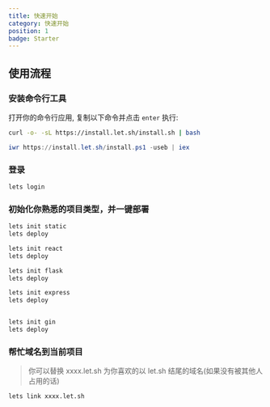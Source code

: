 ```yaml
---
title: 快速开始
category: 快速开始
position: 1
badge: Starter
---
```


## 使用流程

### 安装命令行工具

打开你的命令行应用, 复制以下命令并点击 `enter` 执行:

<code-group>
  <code-block label="linux/macOS" active>

```bash
curl -o- -sL https://install.let.sh/install.sh | bash
```

  </code-block>
  <code-block label="Windows">

```powershell
iwr https://install.let.sh/install.ps1 -useb | iex
```

  </code-block>
</code-group>

### 登录

```bash
lets login
```

### 初始化你熟悉的项目类型，并一键部署

<code-group>
  <code-block label="static" active>

```bash
lets init static
lets deploy
```

  </code-block>
  <code-block label="react">

```bash
lets init react
lets deploy
```

  </code-block>
  <code-block label="flask">

```bash
lets init flask
lets deploy
```

  </code-block>
  <code-block label="express">

```bash
lets init express
lets deploy
```

  </code-block>
  <code-block label="gin">

```bash

lets init gin
lets deploy
```

  </code-block>
</code-group>

### 帮忙域名到当前项目

> 你可以替换 xxxx.let.sh 为你喜欢的以 let.sh 结尾的域名(如果没有被其他人占用的话)

```bash
lets link xxxx.let.sh
```

<!--
## Admonitions

:::note
This is a note
:::

:::tip
This is a tip
:::

:::important
This is important
:::

:::caution
This is a caution
:::

:::warning
This is a warning
::: -->
